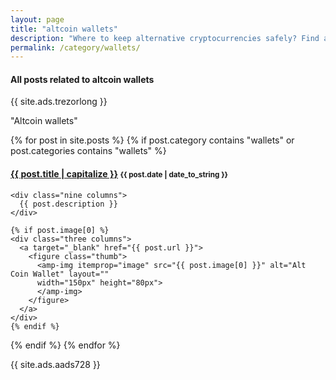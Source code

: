 ```yaml
---
layout: page
title: "altcoin wallets"
description: "Where to keep alternative cryptocurrencies safely? Find about desktop altcoin wallets and hardware wallets for alt coins."
permalink: /category/wallets/
---
```


<h4 class="exa">All posts related to <b>altcoin wallets</b></h4>

<p>{{ site.ads.trezorlong }}</p>

<span id="note">"Altcoin wallets"</span>

{% for post in site.posts %}
  {% if post.category contains "wallets" or post.categories contains "wallets" %}
  <h4 class="post">
  <strong>
  <a href="{{ site.url }}{{ site.baseurl }}{{ post.url }}">{{ post.title | capitalize }}</a>
  </strong>
  <small>{{ post.date | date_to_string }}</small>
  </h4>
  <div class="row">

    <div class="nine columns">
      {{ post.description }}
    </div>

    {% if post.image[0] %}
    <div class="three columns">
      <a target="_blank" href="{{ post.url }}">
        <figure class="thumb">
          <amp-img itemprop="image" src="{{ post.image[0] }}" alt="Alt Coin Wallet" layout=""
          width="150px" height="80px">
          </amp-img>
        </figure>
      </a>
    </div>
    {% endif %}



  </div>

  {% endif %}
{% endfor %}

{{ site.ads.aads728 }}
